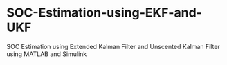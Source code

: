 # SOC-Estimation-using-EKF-and-UKF
SOC Estimation using Extended Kalman Filter and Unscented Kalman Filter using MATLAB and Simulink
